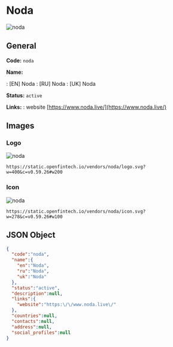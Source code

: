 
# Noda 
![noda](https://static.openfintech.io/vendors/noda/logo.svg?w=400&c=v0.59.26#w200)  

## General 
 
**Code:** `noda` 
 
**Name:** 
 
:	[EN] Noda 
:	[RU] Noda 
:	[UK] Noda 
 
**Status:** `active` 
 
**Links:** 
: website [https://www.noda.live/](https://www.noda.live/) 
 

## Images 

### Logo 
 
![noda](https://static.openfintech.io/vendors/noda/logo.svg?w=400&c=v0.59.26#w200)  

```
https://static.openfintech.io/vendors/noda/logo.svg?w=400&c=v0.59.26#w200
```  

### Icon 
 
![noda](https://static.openfintech.io/vendors/noda/icon.svg?w=278&c=v0.59.26#w100)  

```
https://static.openfintech.io/vendors/noda/icon.svg?w=278&c=v0.59.26#w100
```  

## JSON Object 

```json
{
  "code":"noda",
  "name":{
    "en":"Noda",
    "ru":"Noda",
    "uk":"Noda"
  },
  "status":"active",
  "description":null,
  "links":{
    "website":"https:\/\/www.noda.live\/"
  },
  "countries":null,
  "contacts":null,
  "address":null,
  "social_profiles":null
}
```  
